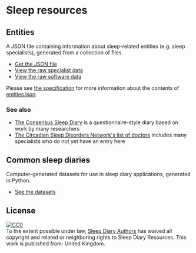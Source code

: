 # Sleep resources

## Entities

A JSON file containing information about sleep-related entities (e.g. sleep specialists), generated from a collection of files.

- [Get the JSON file](entities.json)
- [View the raw specialist data](https://github.com/andrew-sayers/resources/blob/main/entities/specialist)
- [View the raw software data](https://github.com/andrew-sayers/resources/blob/main/entities/software)

Please see [the specification](entities) for more information about the contents of [entities.json](entities.json).

### See also

- [The Consensus Sleep Diary](https://academic.oup.com/sleep/article/35/2/287/2558899) is a questionnaire-style diary based on work by many researchers
- [The Circadian Sleep Disorders Network's list of doctors](https://www.circadiansleepdisorders.org/doctors.php) includes many specialists who do not yet have an entry here

## Common sleep diaries

Computer-generated datasets for use in sleep diary applications, generated in Python.

- [See the datasets](./common_sleep_diaries/)

## License

<p xmlns:dct="http://purl.org/dc/terms/" xmlns:vcard="http://www.w3.org/2001/vcard-rdf/3.0#">
  <a rel="license"
     href="http://creativecommons.org/publicdomain/zero/1.0/">
    <img src="http://i.creativecommons.org/p/zero/1.0/88x31.png" style="border-style: none;" alt="CC0" />
  </a>
  <br />
  To the extent possible under law,
  <a rel="dct:publisher"
     href="https://sleepdiary.github.io/resources/">
    <span property="dct:title">Sleep Diary Authors</span></a>
  has waived all copyright and related or neighboring rights to
  <span property="dct:title">Sleep Diary Resources</span>.
This work is published from:
<span property="vcard:Country" datatype="dct:ISO3166"
      content="GB" about="https://sleepdiary.github.io/resources/">
  United Kingdom</span>.
</p>